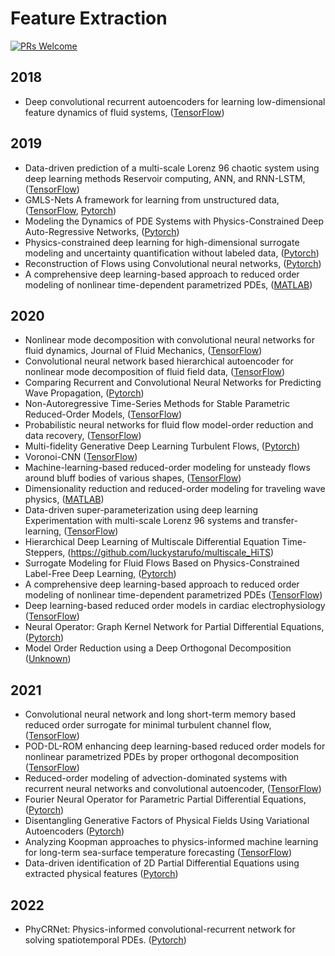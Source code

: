 # Feature Extraction

[![PRs Welcome](https://img.shields.io/badge/PRs-welcome-brightgreen.svg?style=flat-square)](http://makeapullrequest.com)


## 2018
* Deep convolutional recurrent autoencoders for learning low-dimensional feature dynamics of fluid systems, ([TensorFlow](https://github.com/panchgonzalez/nmor))


## 2019
* Data-driven prediction of a multi-scale Lorenz 96 chaotic system using deep learning methods Reservoir computing, ANN, and RNN-LSTM, ([TensorFlow](https://github.com/ashesh6810/RCESN_spatio_temporal))
* GMLS-Nets A framework for learning from unstructured data, ([TensorFlow](https://github.com/rgp62/gmls-nets), [Pytorch](https://github.com/atzberg/gmls-nets))
* Modeling the Dynamics of PDE Systems with Physics-Constrained Deep Auto-Regressive Networks, ([Pytorch](https://github.com/cics-nd/ar-pde-cnn))
* Physics-constrained deep learning for high-dimensional surrogate modeling and uncertainty quantification without labeled data, ([Pytorch](https://github.com/cics-nd/pde-surrogate))
* Reconstruction of Flows using Convolutional neural networks, ([Pytorch](https://github.com/harsha070/Reconstruction-of-Flows))
* A comprehensive deep learning-based approach to reduced order modeling of nonlinear time-dependent parametrized PDEs, ([MATLAB](https://github.com/StefanoPagani/LocalROM))


## 2020
* Nonlinear mode decomposition with convolutional neural networks for fluid dynamics, Journal of Fluid Mechanics, ([TensorFlow](http://kflab.jp/en/index.php?18H03758))
* Convolutional neural network based hierarchical autoencoder for nonlinear mode decomposition of fluid field data, ([TensorFlow](http://kflab.jp/en/index.php?18H03758))
* Comparing Recurrent and Convolutional Neural Networks for Predicting Wave Propagation, ([Pytorch](https://github.com/stathius/wave_propagation))
* Non-Autoregressive Time-Series Methods for Stable Parametric Reduced-Order Models, ([TensorFlow](https://github.com/rmjcs2020/NATSurrogates))
* Probabilistic neural networks for fluid flow model-order reduction and data recovery, ([TensorFlow](https://github.com/Romit-Maulik/Probabilistic_ML_Fluids))
* Multi-fidelity Generative Deep Learning Turbulent Flows, ([Pytorch](https://github.com/zabaras/deep-turbulence))
* Voronoi-CNN ([TensorFlow](https://github.com/kfukami/Voronoi-CNN))
* Machine-learning-based reduced-order modeling for unsteady flows around bluff bodies of various shapes, ([TensorFlow](https://github.com/kazutotess/ML-ROM_Various_Shapes))
* Dimensionality reduction and reduced-order modeling for traveling wave physics, ([MATLAB](https://github.com/mendible/wave_decomposition))
* Data-driven super-parameterization using deep learning Experimentation with multi-scale Lorenz 96 systems and transfer-learning, ([TensorFlow](https://github.com/ashesh6810/Data-driven-super-parametrization-with-deep-learning))
* Hierarchical Deep Learning of Multiscale Differential Equation Time-Steppers, (https://github.com/luckystarufo/multiscale_HiTS)
* Surrogate Modeling for Fluid Flows Based on Physics-Constrained Label-Free Deep Learning, ([Pytorch](https://github.com/Jianxun-Wang/LabelFree-DNN-Surrogate))
* A comprehensive deep learning-based approach to reduced order modeling of nonlinear time-dependent parametrized PDEs ([TensorFlow](https://github.com/stefaniafresca/DL-ROM-Meth))
* Deep learning-based reduced order models in cardiac electrophysiology ([TensorFlow](https://github.com/stefaniafresca/DL-ROM))
* Neural Operator: Graph Kernel Network for Partial Differential Equations, ([Pytorch](https://github.com/zongyi-li/graph-pde))
* Model Order Reduction using a Deep Orthogonal Decomposition ([Unknown](https://github.com/danieljtait/mordod))

## 2021
* Convolutional neural network and long short-term memory based reduced order surrogate for minimal turbulent channel flow, ([TensorFlow](https://github.com/taichimoja/ML-ROM_turbulent_flow))
* POD-DL-ROM enhancing deep learning-based reduced order models for nonlinear parametrized PDEs by proper orthogonal decomposition ([TensorFlow](https://github.com/stefaniafresca/POD-DL-ROM))
* Reduced-order modeling of advection-dominated systems with recurrent neural networks and convolutional autoencoder, ([TensorFlow](https://github.com/Romit-Maulik/CAE_LSTM_ROMS))
* Fourier Neural Operator for Parametric Partial Differential Equations, ([Pytorch](https://github.com/zongyi-li/fourier_neural_operator))
* Disentangling Generative Factors of Physical Fields Using Variational Autoencoders ([Pytorch](https://github.com/christian-jacobsen/Disentangling-Physical-Fields))
* Analyzing Koopman approaches to physics-informed machine learning for long-term sea-surface temperature forecasting ([TensorFlow](https://github.com/JRice15/physics-informed-autoencoders))
* Data-driven identification of 2D Partial Differential Equations using extracted physical features ([Pytorch](https://github.com/BaratiLab/PDE-Identification-Features))

## 2022
* PhyCRNet: Physics-informed convolutional-recurrent network for solving spatiotemporal PDEs. ([Pytorch](https://github.com/paulpuren/PhyCRNet))
